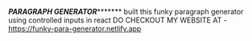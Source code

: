 *************************PARAGRAPH GENERATOR********************************
built this funky paragraph generator using controlled inputs in react
DO CHECKOUT MY WEBSITE AT - https://funky-para-generator.netlify.app
